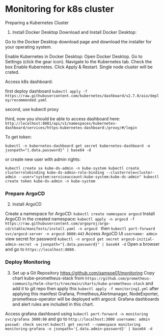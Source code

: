 # Monitoring for k8s cluster

Preparing a Kubernetes Cluster

1. Install Docker Desktop Download and Install Docker Desktop:

Go to the Docker Desktop download page and download the installer for your operating system.

Enable Kubernetes in Docker Desktop: Open Docker Desktop. Go to Settings (click the gear icon). Navigate to the Kubernetes tab. Check the box Enable Kubernetes. Click Apply & Restart.
Single node cluster will be crated.

Access k8s dashboard:

first deploy dashboard
`kubectl apply -f https://raw.githubusercontent.com/kubernetes/dashboard/v2.7.0/aio/deploy/recommended.yaml`

second, use kubectl proxy

third, now you should be able to access dashboard here: `http://localhost:8001/api/v1/namespaces/kubernetes-dashboard/services/https:kubernetes-dashboard:/proxy/#/login`

To get token:

`kubectl -n kubernetes-dashboard get secret kubernetes-dashboard -o jsonpath="{.data.password}" | base64 -d`

or create new user with admin rights:

`kubectl create sa kube-ds-admin -n kube-system
kubectl create clusterrolebinding kube-ds-admin-role-binding --clusterrole=cluster-admin --user="system:serviceaccount:kube-system:kube-ds-admin"
kubectl create token kube-ds-admin -n kube-system`

### Prepare ArgoCD
2. Install ArgoCD

Create a namespace for ArgoCD: `kubectl create namespace argocd` Install ArgoCD in the created namespace: `kubectl apply -n argocd -f https://raw.githubusercontent.com/argoproj/argo-cd/stable/manifests/install.yaml -n argocd `
then `kubectl port-forward svc/argocd-server -n argocd 8080:443`
Access ArgoCD UI
`username: admin`
view secret for password
`kubectl -n argocd get secret argocd-initial-admin-secret -o jsonpath="{.data.password}" | base64 -d`
Open a browser and go to `https://localhost:8080.`

### Deploy Monitoring
3. Set up a Git Repository
https://github.com/samsoe01/monitoring
Copy chart kube-prometheus-stack from `https://github.com/prometheus-community/helm-charts/tree/main/charts/kube-prometheus-stack` and add it to git repo
then apply this
`kubectl apply -f monitoring1.yml`
after applying this manifest Grafana, Prmetheus,Alertmanager, NodeExporter, prometheus-operator will be deployed with argocd.
Grafana dashboards and alert rules are included in this chart.

Access grafana dashboard using `kubectl port-forward -n monitoring svc/grafana 3000:80` and go to `http://localhost:3000 username: admin passwd: check secret`
`kubectl get secret --namespace monitoring monitoring-grafana -o jsonpath='{.data.admin-password}' | base64 -d`
